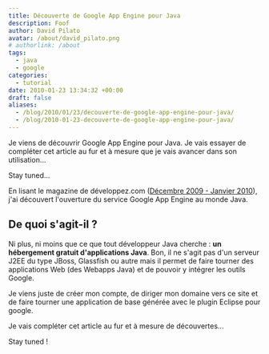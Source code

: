 ```yaml
---
title: Découverte de Google App Engine pour Java
description: Foof
author: David Pilato
avatar: /about/david_pilato.png
# authorlink: /about
tags:
  - java
  - google
categories:
  - tutorial
date: 2010-01-23 13:34:32 +00:00
draft: false
aliases:
  - /blog/2010/01/23/decouverte-de-google-app-engine-pour-java/
  - /blog/2010-01-23-decouverte-de-google-app-engine-pour-java/
---
```


Je viens de découvrir Google App Engine pour Java. Je vais essayer de compléter cet article au fur et à mesure que je vais avancer dans son utilisation...

Stay tuned...

<!--more-->

En lisant le magazine de développez.com ([Décembre 2009 - Janvier 2010](ftp://ftp-developpez.com/magazine/DevMag200912.pdf)), j'ai découvert l'ouverture du service Google App Engine au monde Java.

## De quoi s'agit-il ?

Ni plus, ni moins que ce que tout développeur Java cherche : **un hébergement gratuit d'applications Java**. Bon, il ne s'agit pas d'un serveur J2EE du type JBoss, Glassfish ou autre mais il permet de faire tourner des applications Web (des Webapps Java) et de pouvoir y intégrer les outils Google.

Je viens juste de créer mon compte, de diriger mon domaine vers ce site et de faire tourner une application de base générée avec le plugin Eclipse pour google.

Je vais compléter cet article au fur et à mesure de découvertes...

Stay tuned !
